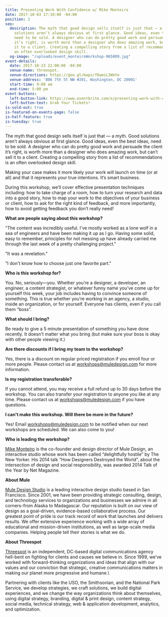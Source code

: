 ```yaml
---
title: Presenting Work With Confidence w/ Mike Monteiro
date: 2017-10-03 17:10:00 -04:00
position: 2
seo:
  description: The myth that good design sells itself is just that — a myth. Good
    solutions aren’t always obvious at first glance. Good ideas, even the best ideas,
    need to be sold. A designer who can do pretty good work and persuade the client
    it’s right, is worth more than a designer who does amazing work, but can’t sell
    it to a client. Creating a compelling story from a list of recommendations is
    an often overlooked design skill.
  og-image: "/uploads/event_monteiroWorkshop-965009.jpg"
event-details:
  date: 2017-10-23 22:00:00 -04:00
  venue-name: threespot.
  venue-directions: https://goo.gl/maps/f6wmiL3WeYo
  venue-address: '806 7th St NW #201, Washington, DC 20001'
  start-time: 9:00 am
  end-time: 5:00 pm
event-buttons:
  left-button-link: https://www.eventbrite.com/e/presenting-work-with-confidence-with-mike-monteiro-tickets-38416236999
  left-button-text: Grab Your Tickets!
is-sold-out: true
is-featured-on-events-page: false
is-half-feature: true
is-tuesday: true
---
```


The myth that good design sells itself is just that — a myth. Good solutions aren’t always obvious at first glance. Good ideas, even the best ideas, need to be sold. A designer who can do pretty good work and persuade the client it’s right, is worth more than a designer who does amazing work, but can’t sell it to a client. Creating a compelling story from a list of recommendations is an often overlooked design skill.

Making your case makes it more likely your work will launch on time (or at all) and that it represents your true intentions. It’s smart business.

During this workshop, we’ll cover effective presentation techniques including: how to take charge of a room, how to turn your research and data into a good story, how to map your work to the objectives of your business or client, how to ask for the right kind of feedback, and more importantly, how to avoid getting feedback you don’t really need!

**What are people saying about this workshop?**

"The content was incredibly useful. I've mostly worked as a lone wolf in a sea of engineers and have been making it up as I go. Having some solid, easy to remember, principles for not messing up have already carried me through the last week of a pretty challenging project."

"It was a revelation."

"I don't know how to choose just one favorite part."

**Who is this workshop for?**

You. No, seriously—you. Whether you’re a designer, a developer, an engineer, a content strategist, or whatever funny name you’ve come up for yourself this week, your job includes having to convince someone of something. This is true whether you’re working in an agency, a studio, inside an organization, or for yourself. Everyone has clients, even if you call them “boss”.

**What should I bring?**

Be ready to give a 5 minute presentation of something you have done recently. It doesn't matter what you bring (but make sure your boss is okay with other people viewing it.)

**Are there discounts if I bring my team to the workshop?**

Yes, there is a discount on regular priced registration if you enroll four or more people. Please contact us at [workshops@muledesign.com](mailto:workshops@muledesign.com) for more information.

**Is my registration transferable?**

If you cannot attend, you may receive a full refund up to 30 days before the workshop. You can also transfer your registration to anyone you like at any time. Please contact us at [workshops@muledesign.com](mailto:workshops@muledesign.com) if you have questions.

**I can't make this workshop. Will there be more in the future?**

Yes! Email [workshops@muledesign.com](mailto:workshops@muledesign.com) to be notified when our next workshops are scheduled. We can also come to you!

**Who is leading the workshop?**

[Mike Monteiro](http://twitter.com/monteiro) is the co-founder and design director of Mule Design, an interactive studio whose work has been called “delightfully hostile” by The New Yorker. His 2014 talk “How Designers Destroyed the World”, about the intersection of design and social responsibility, was awarded 2014 Talk of the Year by Net Magazine.

**About Mule**

[Mule Design Studio](http://muledesign.com/) is a leading interactive design studio based in San Francisco. Since 2001, we have been providing strategic consulting, design, and technology services to organizations and businesses we admire in all corners-from Alaska to Madagascar. Our reputation is built on our view of design as a goal-driven, evidence-based collaborative process. Our greatest point of pride is our track record of work that launches and delivers results. We offer extensive experience working with a wide array of educational and mission-driven institutions, as well as large-scale media companies. Helping people tell their stories is what we do.

**About Threespot**

[Threespot](http://threespot.com/) is an independent, DC-based digital communications agency hell-bent on fighting for clients and causes we believe in. Since 1999, we’ve worked with forward-thinking organizations and ideas that align with our values and our conviction that strategic, creative communications matters in making our planet more progressive and humane.\

Partnering with clients like the USO, the Smithsonian, and the National Park Service, we develop strategies, we craft solutions, we build digital experiences, and we change the way organizations think about themselves, using digital strategy, branding, digital & print design, content strategy, social media, technical strategy, web & application development, analytics, and optimization.